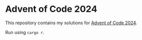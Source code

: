 # Advent of Code 2024

This repository contains my solutions for [Advent of Code 2024](https://adventofcode.com/2024).

Run using `cargo r`.
